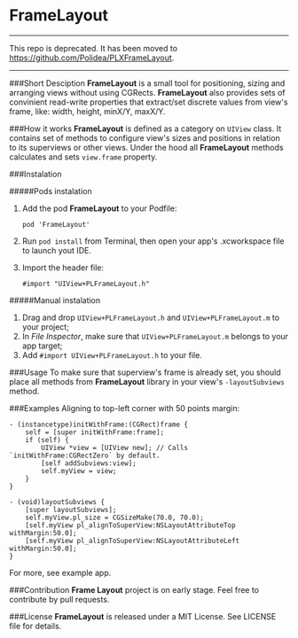 # FrameLayout

---

This repo is deprecated. It has been moved to https://github.com/Polidea/PLXFrameLayout.

---

###Short Desciption
**FrameLayout** is a small tool for positioning, sizing and arranging views without using CGRects. **FrameLayout** also provides sets of convinient read-write properties that extract/set discrete values from view's frame, like: width, height, minX/Y, maxX/Y.

###How it works
**FrameLayout** is defined as a category on `UIView` class. It contains set of methods to configure view's sizes and positions in relation to its superviews or other views. Under the hood all **FrameLayout** methods calculates and sets `view.frame` property.

###Instalation

#####Pods instalation

1. Add the pod **FrameLayout** to your Podfile:

	```
	pod 'FrameLayout'
	```
2. Run ```pod install``` from Terminal, then open your app's .xcworkspace file to launch yout IDE.

3. Import the header file:
 
	```
	#import "UIView+PLFrameLayout.h"
	```

#####Manual instalation
1. Drag and drop `UIView+PLFrameLayout.h` and `UIView+PLFrameLayout.m`  to your project;
2. In *File Inspector*, make sure that `UIView+PLFrameLayout.m` belongs to your app target;
3. Add `#import UIView+PLFrameLayout.h` to your file.

###Usage
To make sure that superview's frame is already set, you should place all methods from **FrameLayout** library in your view's ```-layoutSubviews``` method.


###Examples
Aligning to top-left corner with 50 points margin:

```
- (instancetype)initWithFrame:(CGRect)frame {
	self = [super initWithFrame:frame];
	if (self) {
		UIView *view = [UIView new]; // Calls `initWithFrame:CGRectZero` by default.
		[self addSubviews:view];
		self.myView = view;
	}
}

- (void)layoutSubviews {
	[super layoutSubviews];
	self.myView.pl_size = CGSizeMake(70.0, 70.0);
	[self.myView pl_alignToSuperView:NSLayoutAttributeTop withMargin:50.0];
	[self.myView pl_alignToSuperView:NSLayoutAttributeLeft withMargin:50.0];
}
```

For more, see example app.

###Contribution
**Frame Layout** project is on early stage. Feel free to contribute by pull requests.

###License
**FrameLayout** is released under a MIT License. See LICENSE file for details.
